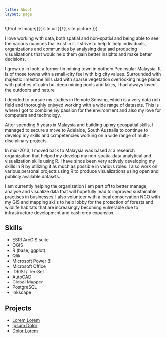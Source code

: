 ```yaml
---
title: About
layout: page
---
```

![Profile Image]({{ site.url }}/{{ site.picture }})

<p>I love working with data, both spatial and non-spatial and being able to see the various nuances that
exist in it. I strive to help to help individuals, organizations and communities by analysing data and
producing visualizations that would help them gain better insights and make better decisions.</p>

<p>I grew up in Ipoh, a former tin mining town in nothern Peninsular Malaysia. It is of those towns
with a small-city feel with big city values. Surrounded with majestic limestone hills clad with sparse
vegetation overlooking huge plains with patches of calm but deep mining pools and lakes, I had always loved
the outdoors and nature.</p>

<p>I decided to pursue my studies in Remote Sensing, which is a very data rich field and thoroughly enjoyed
working with a wide range of datasets. This is where I got to combine my passion for the environment and also
my love for computers and technology.</p>

<p>After spending 5 years in Malaysia and building up my geospatial skills, I managed to secure a move
to Adelaide, South Australia to continue to develop my skills and competencies working on a wide range of
multi-disciplinary projects.</p>

<p>In mid-2013, I moved back to Malaysia was based at a research organization that helped my develop my
non-spatial data analytical and visualization skills using R. I have since been very actively developing
my skills in R by utilizing it as much as possible in various roles. I also work on various personal projects
using R to produce visualizations using open and publicly available datasets.

<p>I am currently helping the organization I am part off to better manage, analyse and visualize data that
will hopefully lead to improved sustainable practises in businesses. I also volunteer with a local conservation
NGO with my GIS and mapping skills to help lobby for the protection of forests and wildlife habitats that are
increasingly becoming vulnerable due to infrastructure development and cash crop expansion.</p> 

<h2>Skills</h2>

<ul class="skill-list">
	<li>ESRI ArcGIS suite</li>
	<li>QGIS</li>
	<li>R (base, ggplot)</li>
	<li>Qlik</li>
	<li>Microsoft Power BI</li>
	<li>Microsoft Office</li>
	<li>IDRISI / TerrSet</li>
	<li>AutoCAD</li>
	<li>Global Mapper</li>
	<li>PostgreSQL</li>
	<li>Inkscape</li>

</ul>

<h2>Projects</h2>

<ul>
	<li><a href="https://github.com/">Lorem Lorem</a></li>
	<li><a href="https://github.com/">Ipsum Dolor</a></li>
	<li><a href="https://github.com/">Dolor Lorem</a></li>
</ul>
